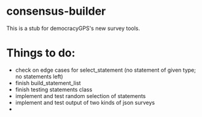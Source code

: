 # consensus-builder

This is a stub for democracyGPS's new survey tools.

# Things to do:
* check on edge cases for select_statement (no statement of given type; no statements left)
* finish build_statement_list
* finish testing statements class
* implement and test random selection of statements
* implement and test output of two kinds of json surveys
*